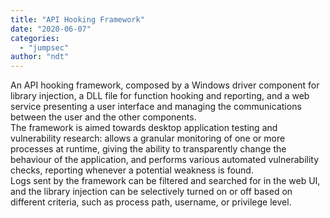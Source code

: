 ```yaml
---
title: "API Hooking Framework"
date: "2020-06-07"
categories: 
  - "jumpsec"
author: "ndt"
---
```


An API hooking framework, composed by a Windows driver component for library injection, a DLL file for function hooking and reporting, and a web service presenting a user interface and managing the communications between the user and the other components.  
The framework is aimed towards desktop application testing and vulnerability research: allows a granular monitoring of one or more processes at runtime, giving the ability to transparently change the behaviour of the application, and performs various automated vulnerability checks, reporting whenever a potential weakness is found.  
Logs sent by the framework can be filtered and searched for in the web UI, and the library injection can be selectively turned on or off based on different criteria, such as process path, username, or privilege level.
